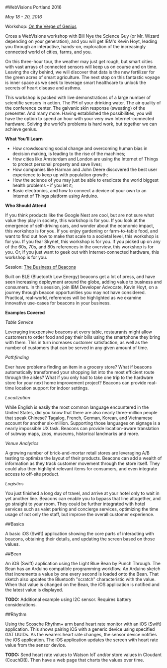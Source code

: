 #WebVisions Portland 2016

*May 18 - 20, 2016*

Workshop: [On the Verge of Genius](http://www.webvisionsevent.com/workshop/how-to-build-a-crowdsourced-pollution-monitoring-device/)

Cross a WebVisions workshop with Bill Nye the Science Guy (or Mr. Wizard depending on your generation), and you will get IBM's Kevin Hoyt, leading you through an interactive, hands-on, exploration of the increasingly connected world of cities, farms, and you.  

On this three-hour tour, the weather may just get rough, but smart cities with vast arrays of connected sensors will keep us on course and on time. Leaving the city behind, we will discover that data is the new fertilizer for the green acres of smart agriculture. The next stop on this fantastic voyage is inner space as we seek to leverage smart healthcare to unlock the secrets of heart disease and asthma.

This workshop is packed with live demonstrations of a large number of scientific sensors in action. The PH of your drinking water. The air quality of the conference center. The galvanic skin response (sweating) of the presenter. And many more. Having established the possibilities, you will have the option to spend an hour with your very own Internet-connected hardware. Solving the world's problems is hard work, but together we can achieve genius.

**What You'll Learn**

- How crowdsourcing social change and overcoming human bias in decision making, is leading to the rise of the machines;
- How cities like Amsterdam and London are using the Internet of Things to protect personal property and save lives;
- How companies like Harman and John Deere discovered the best user experience to keep up with population growth;
- How the science of you may just be able to eradicate the world biggest health problems - if you let it;
- Basic electronics, and how to connect a device of your own to an Internet of Things platform using Arduino.

**Who Should Attend**

If you think products like the Google Nest are cool, but are not sure what value they play in society, this workshop is for you. If you look at the emergence of self-driving cars, and wonder about the economic impact, this workshop is for you. If you enjoy gardening or farm-to-table food, and want to find out how to make that scale to a societal level, this workshop is for you. If you fear Skynet, this workshop is for you. If you picked up on any of the 60s, 70s, and 80s references in the overview, this workshop is for you. Or, if you just want to geek out with Internet-connected hardware, this workshop is for you.

Session: [The Business of Beacons](http://www.webvisionsevent.com/session/the-business-of-beacons/)

Built on BLE (Bluetooth Low Energy) beacons get a lot of press, and have seen increasing deployment around the globe, adding value to business and consumers. In this session, join IBM Developer Advocate, Kevin Hoyt, on a journey through beacon opportunities you may not have considered. Practical, real-world, references will be highlighted as we examine innovative use-cases for beacons in your business.

**Examples Covered**

*Table Service*

Leveraging inexpensive beacons at every table, restaurants might allow customers to order food and pay their bills using the smartphone they bring with them. This in turn increases customer satisfaction, as well as the number of customers that can be served in any given amount of time.

*Pathfinding*

Ever have problems finding an item in a grocery store?  What if beacons automatically transformed your shopping list into the most efficient route through the aisles? What if you only had to take one trip to the hardware store for your next home improvement project? Beacons can provide real-time location support for indoor settings.

*Localization*

While English is easily the most common language encountered in the United States, did you know that there are also nearly three-million people that speak Chinese? Tagalog, French, German, Korean, and Vietnamese account for another six-million. Supporting those languages on signage is a nearly impossible UX task.  Beacons can provide location-aware translation of subway maps, zoos, museums, historical landmarks and more.

*Venue Analytics*

A growing number of brick-and-mortar retail stores are leveraging A/B testing to optimize the layout of their products. Beacons can add a wealth of information as they track customer movement through the store itself. They could also then highlight relevant items for consumers, and even integrate access to off-site product.

*Logistics*

You just finished a long day of travel, and arrive at your hotel only to wait in yet another line. Beacons can enable you to bypass that line altogether, and go straight to your room.  They could be further integrated with hotel services such as valet parking and concierge services, optimizing the time usage of not only the staff, but improve the overall customer experience.

##Basics

A basic iOS (Swift) application showing the core parts of interacting with beacons, obtaining their details, and updating the screen based on those values.

##Bean

An iOS (Swift) application using the Light Blue Bean by Punch Through.  The Bean has an Arduino compatible programming workflow.  An Arduino sketch that increments a value by one every second is loaded onto the Bean.  That sketch also updates the Bluetooth "scratch" characteristic with the value.  When that value is changed on the Bean, the iOS application is notified and the latest value is displayed.

**TODO:** Additional example using I2C sensor.  Requires battery considerations.

##Rhythm

Using the Scosche Rhythm+ arm band heart rate monitor with an iOS (Swift) application.  This shows pairing iOS with a generic device using specified GAT UUIDs.  As the wearers heart rate changes, the sensor device notifies the iOS application.  The iOS application updates the screen with heart rate value from the sensor device.

**TODO:** Send heart rate values to Watson IoT and/or store values in Cloudant (CouchDB).  Then have a web page that charts the values over time.
